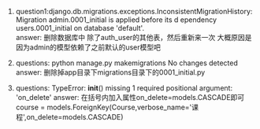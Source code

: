 1. question1:django.db.migrations.exceptions.InconsistentMigrationHistory: Migration admin.0001_initial is applied before its d
ependency users.0001_initial on database 'default'.  
answer: 删除数据库中 除了auth_user的其他表，然后重新来一次 大概原因是因为admin的模型依赖了之前默认的user模型吧  

2. questions: python manage.py makemigrations  No changes detected
answer: 删除掉app目录下migrations目录下的0001_initial.py

3. questions: TypeError: __init__() missing 1 required positional argument: 'on_delete'
answer: 在括号内加入属性on_delete=models.CASCADE即可   course = models.ForeignKey(Course,verbose_name='课程',on_delete=models.CASCADE)
